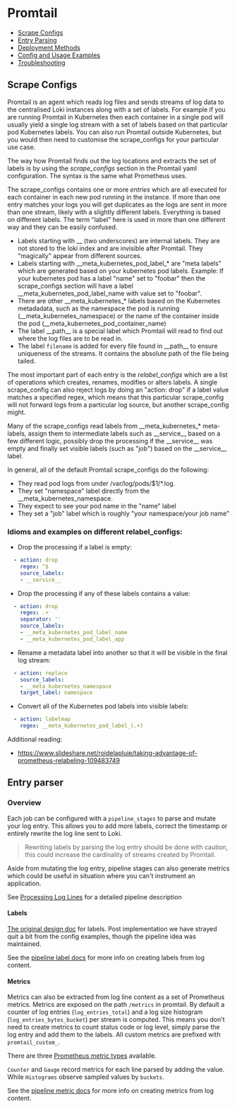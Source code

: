 # Promtail

  * [Scrape Configs](#scrape-configs)
  * [Entry Parsing](#entry-parser)
  * [Deployment Methods](./promtail-setup.md)
  * [Config and Usage Examples](./promtail-examples.md)
  * [Troubleshooting](./troubleshooting.md)

## Scrape Configs

Promtail is an agent which reads log files and sends streams of log data to
the centralised Loki instances along with a set of labels. For example if you are running Promtail in Kubernetes
then each container in a single pod will usually yield a single log stream with a set of labels
based on that particular pod Kubernetes labels. You can also run Promtail outside Kubernetes, but you would
then need to customise the scrape_configs for your particular use case.

The way how Promtail finds out the log locations and extracts the set of labels is by using the *scrape_configs*
section in the Promtail yaml configuration. The syntax is the same what Prometheus uses.

The scrape_configs contains one or more *entries* which are all executed for each container in each new pod running
in the instance. If more than one entry matches your logs you will get duplicates as the logs are sent in more than
one stream, likely with a slightly different labels. Everything is based on different labels.
The term "label" here is used in more than one different way and they can be easily confused.

* Labels starting with __ (two underscores) are internal labels. They are not stored to the loki index and are
  invisible after Promtail. They "magically" appear from different sources.
* Labels starting with \_\_meta_kubernetes_pod_label_* are "meta labels" which are generated based on your kubernetes
  pod labels. Example: If your kubernetes pod has a label "name" set to "foobar" then the scrape_configs section
  will have a label \_\_meta_kubernetes_pod_label_name with value set to "foobar".
* There are other \_\_meta_kubernetes_* labels based on the Kubernetes metadadata, such as the namespace the pod is
  running (\_\_meta_kubernetes_namespace) or the name of the container inside the pod (\_\_meta_kubernetes_pod_container_name)
* The label \_\_path\_\_ is a special label which Promtail will read to find out where the log files are to be read in.
* The label `filename` is added for every file found in \_\_path\_\_ to ensure uniqueness of the streams. It contains the absolute path of the file being tailed.

The most important part of each entry is the *relabel_configs* which are a list of operations which creates,
renames, modifies or alters labels. A single scrape_config can also reject logs by doing an "action: drop" if
a label value matches a specified regex, which means that this particular scrape_config will not forward logs
from a particular log source, but another scrape_config might.

Many of the scrape_configs read labels from \_\_meta_kubernetes_* meta-labels, assign them to intermediate labels
such as \_\_service\_\_ based on a few different logic, possibly drop the processing if the \_\_service\_\_ was empty
and finally set visible labels (such as "job") based on the \_\_service\_\_ label.

In general, all of the default Promtail scrape_configs do the following:
 * They read pod logs from under /var/log/pods/$1/*.log.
 * They set "namespace" label directly from the \_\_meta_kubernetes_namespace.
 * They expect to see your pod name in the "name" label
 * They set a "job" label which is roughly "your namespace/your job name"

### Idioms and examples on different relabel_configs:

* Drop the processing if a label is empty:
```yaml
  - action: drop
    regex: ^$
    source_labels:
    - __service__
```
* Drop the processing if any of these labels contains a value:
```yaml
  - action: drop
    regex: .+
    separator: ''
    source_labels:
    - __meta_kubernetes_pod_label_name
    - __meta_kubernetes_pod_label_app
```
* Rename a metadata label into another so that it will be visible in the final log stream:
```yaml
  - action: replace
    source_labels:
    - __meta_kubernetes_namespace
    target_label: namespace
```
* Convert all of the Kubernetes pod labels into visible labels:
```yaml
  - action: labelmap
    regex: __meta_kubernetes_pod_label_(.+)
```


Additional reading:
 * https://www.slideshare.net/roidelapluie/taking-advantage-of-prometheus-relabeling-109483749

## Entry parser

### Overview

Each job can be configured with a `pipeline_stages` to parse and mutate your log entry.
This allows you to add more labels, correct the timestamp or entirely rewrite the log line sent to Loki.

> Rewriting labels by parsing the log entry should be done with caution, this could increase the cardinality
> of streams created by Promtail.

Aside from mutating the log entry, pipeline stages can also generate metrics which could be useful in situation where you can't instrument an application.

See [Processing Log Lines](./logentry/processing-log-lines.md) for a detailed pipeline description

#### Labels

[The original design doc](./design/labels.md) for labels.  Post implementation we have strayed quit a bit from the config examples, though the pipeline idea was maintained.

See the [pipeline label docs](./logentry/processing-log-lines.md#labels) for more info on creating labels from log content.

#### Metrics

Metrics can also be extracted from log line content as a set of Prometheus metrics. Metrics are exposed on the path `/metrics` in promtail. By default a counter of log entries (`log_entries_total`) and a log size histogram (`log_entries_bytes_bucket`) per stream is computed. This means you don't need to create metrics to count status code or log level, simply parse the log entry and add them to the labels. All custom metrics are prefixed with `promtail_custom_`.

There are three [Prometheus metric types](https://prometheus.io/docs/concepts/metric_types/) available.

`Counter` and `Gauge` record metrics for each line parsed by adding the value. While `Histograms` observe sampled values by `buckets`.

See the [pipeline metric docs](./logentry/processing-log-lines.md#metrics) for more info on creating metrics from log content.